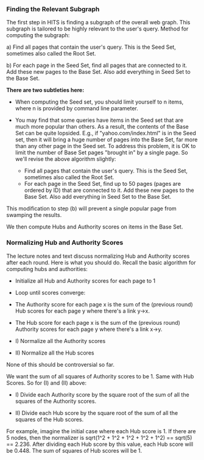 
### Finding the Relevant Subgraph

The first step in HITS is finding a subgraph of the overall web graph. 
This subgraph is tailored to be highly relevant to the user's query. Method for computing the subgraph:

a) Find all pages that contain the user's query. This is the Seed Set, sometimes also called the Root Set.

b) For each page in the Seed Set, find all pages that are connected to it. Add these new pages to the Base Set. 
Also add everything in Seed Set to the Base Set.

**There are two subtleties here:**

* When computing the Seed set, you should limit yourself to n items, where n is provided by command line parameter.

* You may find that some queries have items in the Seed set that are much more popular than others. 
As a result, the contents of the Base Set can be quite lopsided. 
E.g., if "yahoo.com/index.html" is in the Seed set, then it will bring a huge number of pages into the Base Set, 
far more than any other page in the Seed set. To address this problem, it is OK to limit the number of Base 
Set pages "brought in" by a single page. So we'll revise the above algorithm slightly:

  * Find all pages that contain the user's query. This is the Seed Set, sometimes also called the Root Set.
  * For each page in the Seed Set, find up to 50 pages (pages are ordered by ID) that are connected to it. Add these new pages to the Base Set.
Also add everything in Seed Set to the Base Set.

This modification to step (b) will prevent a single popular page from swamping the results.


We then compute Hubs and Authority scores on items in the Base Set.

### Normalizing Hub and Authority Scores

 
The lecture notes and text discuss normalizing Hub and Authority scores after each round. Here is what you should do.
Recall the basic algorithm for computing hubs and authorities:

 * Initialize all Hub and Authority scores for each page to 1

 * Loop until scores converge:

  * The Authority score for each page x is the sum of the (previous round) Hub scores for each page y where there's a link y->x.

  * The Hub score for each page x is the sum of the (previous round) Authority scores for each page y where there's a link x->y.

  * I) Normalize all the Authority scores

  * II) Normalize all the Hub scores


None of this should be controversial so far. 

We want the sum of all squares of Authority scores to be 1. Same with Hub Scores. So for (I) and (II) above:

 * I) Divide each Authority score by the square root of the sum of all the squares of the Authority scores.

 * II) Divide each Hub score by the square root of the sum of all the squares of the Hub scores.

For example, imagine the initial case where each Hub score is 1. If there are 5 nodes, 
then the normalizer is sqrt(1^2 + 1^2 + 1^2 + 1^2 + 1^2) == sqrt(5) == 2.236. 
After dividing each Hub score by this value, each Hub score will be 0.448. The sum of squares of Hub scores will be 1.
